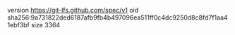 version https://git-lfs.github.com/spec/v1
oid sha256:9a731822ded6187afb9fb4b497096ea511ff0c4dc9250d8c8fd7f1aa41ebf3bf
size 3364
